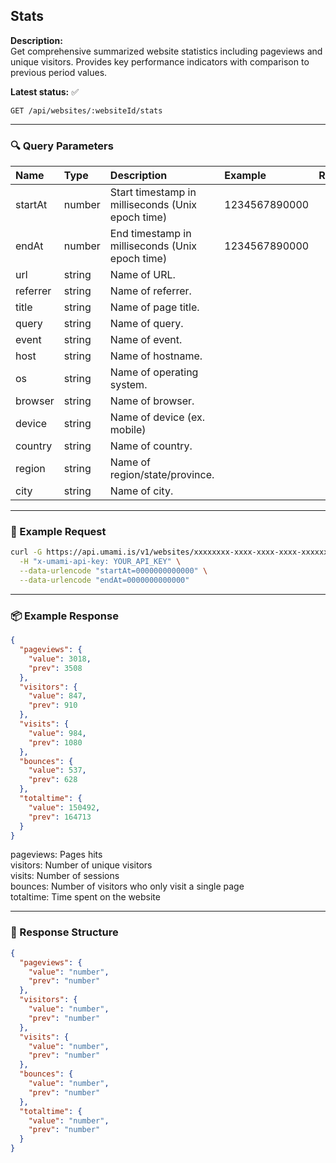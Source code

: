 ## Stats
<!-- testable: true -->
<!-- expectedStatus: 200 -->
**Description:**  
Get comprehensive summarized website statistics including pageviews and unique visitors.
Provides key performance indicators with comparison to previous period values.

**Latest status:** <!--status-->✅<!--status-end-->

```
GET /api/websites/:websiteId/stats
```

---

### 🔍 Query Parameters
| Name               | Type              | Description                                                 | Example             | Required |
| :----------------- | :---------------- | :---------------------------------------------------------- | :------------------ | :------: |
| startAt            | number            | Start timestamp in milliseconds (Unix epoch time)          | 1234567890000       | yes      |
| endAt              | number            | End timestamp in milliseconds (Unix epoch time)            | 1234567890000       | yes      |
| url                | string            | Name of URL.                                                |                     | no       |
| referrer           | string            | Name of referrer.                                           |                     | no       |
| title              | string            | Name of page title.                                         |                     | no       |
| query              | string            | Name of query.                                              |                     | no       |
| event              | string            | Name of event.                                              |                     | no       |
| host               | string            | Name of hostname.                                           |                     | no       |
| os                 | string            | Name of operating system.                                   |                     | no       |
| browser            | string            | Name of browser.                                            |                     | no       |
| device             | string            | Name of device (ex. mobile)                                 |                     | no       |
| country            | string            | Name of country.                                            |                     | no       |
| region             | string            | Name of region/state/province.                              |                     | no       |
| city               | string            | Name of city.                                               |                     | no       |

---

### 🔁 Example Request
```bash
curl -G https://api.umami.is/v1/websites/xxxxxxxx-xxxx-xxxx-xxxx-xxxxxxxxxxxx/stats \
  -H "x-umami-api-key: YOUR_API_KEY" \
  --data-urlencode "startAt=0000000000000" \
  --data-urlencode "endAt=0000000000000"
```

---

### 📦 Example Response
```json
{
  "pageviews": { 
    "value": 3018, 
    "prev": 3508 
  },
  "visitors": {
    "value": 847, 
    "prev": 910 
  },
  "visits": { 
    "value": 984, 
    "prev": 1080 
  },
  "bounces": {
    "value": 537, 
    "prev": 628 
  },
  "totaltime": { 
    "value": 150492, 
    "prev": 164713 
  }
}
```
pageviews: Pages hits \
visitors: Number of unique visitors \
visits: Number of sessions \
bounces: Number of visitors who only visit a single page \
totaltime: Time spent on the website

---

### 📘 Response Structure
```json
{
  "pageviews": { 
    "value": "number", 
    "prev": "number" 
  },
  "visitors": {
    "value": "number", 
    "prev": "number" 
  },
  "visits": { 
    "value": "number", 
    "prev": "number" 
  },
  "bounces": {
    "value": "number", 
    "prev": "number" 
  },
  "totaltime": { 
    "value": "number", 
    "prev": "number" 
  }
}
```
